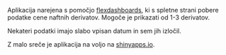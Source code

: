 Aplikacija narejena s pomočjo [flexdashboards](http://rmarkdown.rstudio.com/flexdashboard/), ki s spletne strani pobere podatke
cene naftnih derivatov. Mogoče je prikazati od 1-3 derivatov.

Nekateri podatki imajo slabo vpisan datum in sem jih izločil.

Z malo sreče je aplikacija na voljo na [shinyapps.io](https://romunov.shinyapps.io/cena_naftnih_derivatov/).
